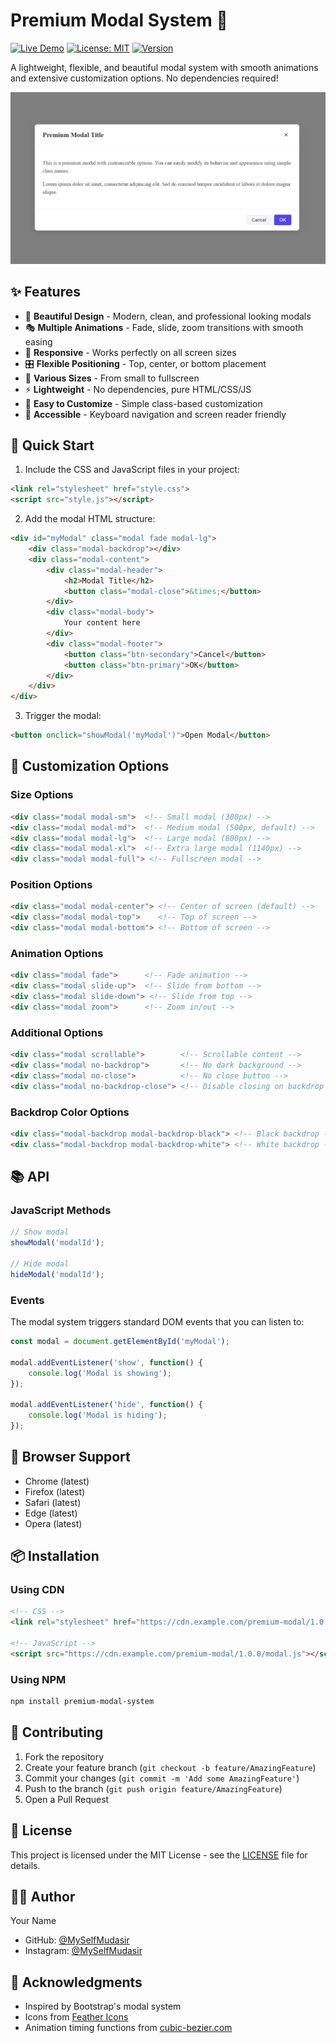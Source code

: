 # Premium Modal System 🎯
[![Live Demo](https://img.shields.io/badge/Live-Demo-blue.svg)](https://myselfmudasir.github.io/Core-HTML-CSS-Model-Library)
[![License: MIT](https://img.shields.io/badge/License-MIT-yellow.svg)](https://opensource.org/licenses/MIT)
[![Version](https://img.shields.io/badge/version-1.0.0-green.svg)](https://github.com/MySelfMudasir/Core-HTML-CSS-Model-Library)

A lightweight, flexible, and beautiful modal system with smooth animations and extensive customization options. No dependencies required!

![Modal Preview](https://raw.githubusercontent.com/MySelfMudasir/Angular-Custom-Popup-Model-Custom-Library/refs/heads/main/Screenshot%202024-12-31%20150907.jpg)

## ✨ Features

- 🎨 **Beautiful Design** - Modern, clean, and professional looking modals
- 🎭 **Multiple Animations** - Fade, slide, zoom transitions with smooth easing
- 📱 **Responsive** - Works perfectly on all screen sizes
- 🎛️ **Flexible Positioning** - Top, center, or bottom placement
- 📐 **Various Sizes** - From small to fullscreen
- ⚡ **Lightweight** - No dependencies, pure HTML/CSS/JS
- 🔧 **Easy to Customize** - Simple class-based customization
- 🎯 **Accessible** - Keyboard navigation and screen reader friendly

## 🚀 Quick Start

1. Include the CSS and JavaScript files in your project:
```html
<link rel="stylesheet" href="style.css">
<script src="style.js"></script>
```

2. Add the modal HTML structure:
```html
<div id="myModal" class="modal fade modal-lg">
    <div class="modal-backdrop"></div>
    <div class="modal-content">
        <div class="modal-header">
            <h2>Modal Title</h2>
            <button class="modal-close">&times;</button>
        </div>
        <div class="modal-body">
            Your content here
        </div>
        <div class="modal-footer">
            <button class="btn-secondary">Cancel</button>
            <button class="btn-primary">OK</button>
        </div>
    </div>
</div>
```

3. Trigger the modal:
```html
<button onclick="showModal('myModal')">Open Modal</button>
```

## 🎨 Customization Options

### Size Options
```html
<div class="modal modal-sm">  <!-- Small modal (300px) -->
<div class="modal modal-md">  <!-- Medium modal (500px, default) -->
<div class="modal modal-lg">  <!-- Large modal (800px) -->
<div class="modal modal-xl">  <!-- Extra large modal (1140px) -->
<div class="modal modal-full"> <!-- Fullscreen modal -->
```

### Position Options
```html
<div class="modal modal-center"> <!-- Center of screen (default) -->
<div class="modal modal-top">    <!-- Top of screen -->
<div class="modal modal-bottom"> <!-- Bottom of screen -->
```

### Animation Options
```html
<div class="modal fade">      <!-- Fade animation -->
<div class="modal slide-up">  <!-- Slide from bottom -->
<div class="modal slide-down"> <!-- Slide from top -->
<div class="modal zoom">      <!-- Zoom in/out -->
```

### Additional Options
```html
<div class="modal scrollable">        <!-- Scrollable content -->
<div class="modal no-backdrop">       <!-- No dark background -->
<div class="modal no-close">          <!-- No close button -->
<div class="modal no-backdrop-close"> <!-- Disable closing on backdrop click -->
```

### Backdrop Color Options
```html
<div class="modal-backdrop modal-backdrop-black"> <!-- Black backdrop -->
<div class="modal-backdrop modal-backdrop-white"> <!-- White backdrop -->
```

## 📚 API

### JavaScript Methods

```javascript
// Show modal
showModal('modalId');

// Hide modal
hideModal('modalId');
```

### Events
The modal system triggers standard DOM events that you can listen to:

```javascript
const modal = document.getElementById('myModal');

modal.addEventListener('show', function() {
    console.log('Modal is showing');
});

modal.addEventListener('hide', function() {
    console.log('Modal is hiding');
});
```

## 🔧 Browser Support

- Chrome (latest)
- Firefox (latest)
- Safari (latest)
- Edge (latest)
- Opera (latest)

## 📦 Installation

### Using CDN
```html
<!-- CSS -->
<link rel="stylesheet" href="https://cdn.example.com/premium-modal/1.0.0/modal.css">

<!-- JavaScript -->
<script src="https://cdn.example.com/premium-modal/1.0.0/modal.js"></script>
```

### Using NPM
```bash
npm install premium-modal-system
```

## 🤝 Contributing

1. Fork the repository
2. Create your feature branch (`git checkout -b feature/AmazingFeature`)
3. Commit your changes (`git commit -m 'Add some AmazingFeature'`)
4. Push to the branch (`git push origin feature/AmazingFeature`)
5. Open a Pull Request

## 📄 License

This project is licensed under the MIT License - see the [LICENSE](LICENSE) file for details.

## 👨‍💻 Author

Your Name
- GitHub: [@MySelfMudasir](https://github.com/MySelfMudasir)
- Instagram: [@MySelfMudasir](https://instagram.com/MySelfMudasir)

## 🙏 Acknowledgments

- Inspired by Bootstrap's modal system
- Icons from [Feather Icons](https://feathericons.com)
- Animation timing functions from [cubic-bezier.com](https://cubic-bezier.com)

